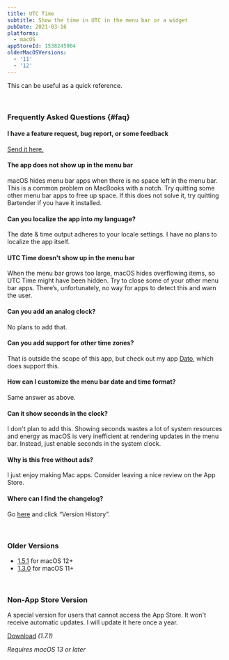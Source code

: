 ```yaml
---
title: UTC Time
subtitle: Show the time in UTC in the menu bar or a widget
pubDate: 2021-03-16
platforms:
  - macOS
appStoreId: 1538245904
olderMacOSVersions:
  - '11'
  - '12'
---
```


This can be useful as a quick reference.

<br>

### Frequently Asked Questions {#faq}

#### I have a feature request, bug report, or some feedback

[Send it here.](https://sindresorhus.com/feedback?product=UTC%20Time&referrer=Website-FAQ)

#### The app does not show up in the menu bar

macOS hides menu bar apps when there is no space left in the menu bar. This is a common problem on MacBooks with a notch. Try quitting some other menu bar apps to free up space. If this does not solve it, try quitting Bartender if you have it installed.

#### Can you localize the app into my language?

The date & time output adheres to your locale settings. I have no plans to localize the app itself.

#### UTC Time doesn't show up in the menu bar

When the menu bar grows too large, macOS hides overflowing items, so UTC Time might have been hidden. Try to close some of your other menu bar apps. There’s, unfortunately, no way for apps to detect this and warn the user.

#### Can you add an analog clock?

No plans to add that.

#### Can you add support for other time zones?

That is outside the scope of this app, but check out my app [Dato](https://sindresorhus.com/dato), which does support this.

#### How can I customize the menu bar date and time format?

Same answer as above.

#### Can it show seconds in the clock?

I don't plan to add this. Showing seconds wastes a lot of system resources and energy as macOS is very inefficient at rendering updates in the menu bar. Instead, just enable seconds in the system clock.

#### Why is this free without ads?

I just enjoy making Mac apps. Consider leaving a nice review on the App Store.

#### Where can I find the changelog?

Go [here](https://apps.apple.com/app/id1538245904) and click “Version History”.

<br>

### Older Versions

- [1.5.1](https://github.com/sindresorhus/meta/files/10767291/UTC.Time.1.5.1.-.macOS.12.zip) for macOS 12+
- [1.3.0](https://github.com/sindresorhus/meta/files/8007477/UTC.Time.1.3.0.-.macOS.11.zip) for macOS 11+

<br>

### Non-App Store Version

A special version for users that cannot access the App Store. It won't receive automatic updates. I will update it here once a year.

[Download](https://www.dropbox.com/scl/fi/tsve0ionv7f5xag5l2kt5/UTC-Time-1.7.1-1687649720-1701610889.zip?rlkey=lthrkvr80xf1a4nuj99sxce5a&raw=1) *(1.7.1)*

*Requires macOS 13 or later*
